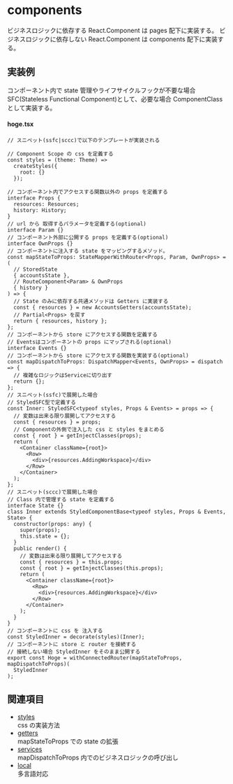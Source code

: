 # components

ビジネスロジックに依存する React.Component は pages 配下に実装する。
ビジネスロジックに依存しない React.Component は components 配下に実装する。

## 実装例

コンポーネント内で state 管理やライフサイクルフックが不要な場合 SFC(Stateless Functional Component)として、必要な場合 ComponentClass として実装する。

#### hoge.tsx

```tsx
// スニペット(ssfc|sccc)で以下のテンプレートが実装される

// Component Scope の css を定義する
const styles = (theme: Theme) =>
  createStyles({
    root: {}
  });

// コンポーネント内でアクセスする関数以外の props を定義する
interface Props {
  resources: Resources;
  history: History;
}
// url から 取得するパラメータを定義する(optional)
interface Param {}
// コンポーネント外部に公開する props を定義する(optional)
interface OwnProps {}
// コンポーネントに注入する state をマッピングするメソッド。
const mapStateToProps: StateMapperWithRouter<Props, Param, OwnProps> = (
  // StoredState
  { accountsState },
  // RouteComponent<Param> & OwnProps
  { history }
) => {
  // State のみに依存する共通メソッドは Getters に実装する
  const { resources } = new AccountsGetters(accountsState);
  // Partial<Props> を戻す
  return { resources, history };
};
// コンポーネントから store にアクセスする関数を定義する
// Eventsはコンポーネントの props にマップされる(optional)
interface Events {}
// コンポーネントから store にアクセスする関数を実装する(optional)
const mapDispatchToProps: DispatchMapper<Events, OwnProps> = dispatch => {
  // 複雑なロジックはServiceに切り出す
  return {};
};
// スニペット(ssfc)で展開した場合
// StyledSFC型で定義する
const Inner: StyledSFC<typeof styles, Props & Events> = props => {
  // 変数は出来る限り展開してアクセスする
  const { resources } = props;
  // Componentの外側で注入した css と styles をまとめる
  const { root } = getInjectClasses(props);
  return (
    <Container className={root}>
      <Row>
        <div>{resources.AddingWorkspace}</div>
      </Row>
    </Container>
  );
};
// スニペット(sccc)で展開した場合
// Class 内で管理する state を定義する
interface State {}
class Inner extends StyledComponentBase<typeof styles, Props & Events, State> {
  constructor(props: any) {
    super(props);
    this.state = {};
  }
  public render() {
    // 変数は出来る限り展開してアクセスする
    const { resources } = this.props;
    const { root } = getInjectClasses(this.props);
    return (
      <Container className={root}>
        <Row>
          <div>{resources.AddingWorkspace}</div>
        </Row>
      </Container>
    );
  }
}
// コンポーネントに css を 注入する
const StyledInner = decorate(styles)(Inner);
// コンポーネントに store と router を接続する
// 接続しない場合 StyledInner をそのまま公開する
export const Hoge = withConnectedRouter(mapStateToProps, mapDispatchToProps)(
  StyledInner
);
```

## 関連項目

- [styles](./styles.md)  
  css の実装方法
- [getters](./getters.md)  
  mapStateToProps での state の拡張
- [services](./services.md)  
  mapDispatchToProps 内でのビジネスロジックの呼び出し
- [local](./local.md)  
  多言語対応
